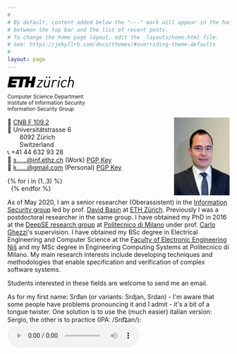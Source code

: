 ```yaml
---
#
# By default, content added below the "---" mark will appear in the home page
# between the top bar and the list of recent posts.
# To change the home page layout, edit the _layouts/home.html file.
# See: https://jekyllrb.com/docs/themes/#overriding-theme-defaults
#
layout: page 
---
```



<img src="/assets/images/logo-ethz.png" alt="ETHZ" width="30%"/>


<p style="font-size: calc(7px + .5vw)">
Computer Science Department <br/>
Institute of Information Security  <br/>
Information Security Group  <br/>
</p>

<img src="/assets/images/me.jpg" alt="Srdan Krstic" width="25%" style="float: right"/>

<p style="width: 80%">
🚪 <a href="https://ethz.ch/en/utils/location.html?building=CNB&floor=F&room=109.2"> CNB F 109.2 </a> <br/>
📮 Universitätstrasse 6  <br/>
&nbsp;&nbsp;&nbsp;&nbsp;&nbsp;&nbsp; 8092 Zürich  <br/>
&nbsp;&nbsp;&nbsp;&nbsp;&nbsp;&nbsp; Switzerland  <br/> 
📞 +41 44 632 93 28  <br/>
📧 <a href="https://mailhide.io/e/ZcpTv" onclick="mailhidepopup=window.open('https://mailhide.io/e/ZcpTv','mailhidepopup','width=580,height=635'); return false;">s......@inf.ethz.ch</a> (Work) <a href="assets/ethz.asc"> PGP Key </a> <br/>
📧  <a href="https://mailhide.io/e/Kf8r5" onclick="mailhidepopup=window.open('https://mailhide.io/e/Kf8r5','mailhidepopup','width=580,height=635'); return false;">k......@gmail.com</a> (Personal) <a href="assets/gmail.asc" target="_self"> PGP Key </a> <br/>
</p>

{% for i in (1..3) %}  
&nbsp; 
{% endfor %}

As of May 2020, I am a senior researcher (Oberassistent) in the [Information Security group](https://infsec.ethz.ch) led by prof. [David Basin](https://www.inf.ethz.ch/personal/basin/) at [ETH Zürich](https://ethz.ch/en.html). Previously I was a postdoctoral researcher in the same group. I have obtained my PhD in 2016 at the [DeepSE research group](http://deepse.dei.polimi.it/) at [Politecnico di Milano](https://www.polimi.it/en) under prof. [Carlo Ghezzi](http://home.deib.polimi.it/ghezzi/)'s supervision. I have obtained my BSc degree in Electrical Engineering and Computer Science at the [Faculty of Electronic Engineering Niš](https://www.elfak.ni.ac.rs/en/) and my MSc degree in Engineering Computing Systems at Politecnico di Milano. 
My main research interests include developing techniques and methodologies that enable specification and verification of complex software systems. 

Students interested in these fields are welcome to send me an email.

As for my first name: Srđan (or variants: Srdjan, Srdan) - I'm aware that some people have problems pronouncing it and I admit - it's a bit of a tongue twister. One solution is to use the (much easier) italian version: Sergio, the other is to practice (IPA: /Srd͡ʑan/): 
<audio controls="controls">
  <source src="/assets/audio/srdjan.ogg" type="audio/ogg">
  <source src="/assets/audio/srdjan.wav" type="audio/wav">
  <source src="/assets/audio/srdjan.mp3" type="audio/mpeg">
Your browser does not support the audio element.
</audio>